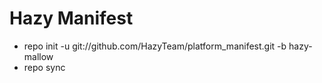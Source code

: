 # Hazy Manifest

- repo init -u git://github.com/HazyTeam/platform_manifest.git -b hazy-mallow 
- repo sync
